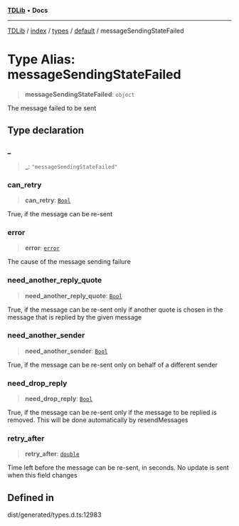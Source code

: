 [**TDLib**](../../../../../../README.md) • **Docs**

***

[TDLib](../../../../../../modules.md) / [index](../../../../../README.md) / [types](../../../README.md) / [default](../README.md) / messageSendingStateFailed

# Type Alias: messageSendingStateFailed

> **messageSendingStateFailed**: `object`

The message failed to be sent

## Type declaration

### \_

> **\_**: `"messageSendingStateFailed"`

### can\_retry

> **can\_retry**: [`Bool`](Bool.md)

True, if the message can be re-sent

### error

> **error**: [`error`](error-1.md)

The cause of the message sending failure

### need\_another\_reply\_quote

> **need\_another\_reply\_quote**: [`Bool`](Bool.md)

True, if the message can be re-sent only if another quote is chosen in the message that is replied by the given message

### need\_another\_sender

> **need\_another\_sender**: [`Bool`](Bool.md)

True, if the message can be re-sent only on behalf of a different sender

### need\_drop\_reply

> **need\_drop\_reply**: [`Bool`](Bool.md)

True, if the message can be re-sent only if the message to be replied is removed. This will be done automatically by resendMessages

### retry\_after

> **retry\_after**: [`double`](double-1.md)

Time left before the message can be re-sent, in seconds. No update is sent when this field changes

## Defined in

dist/generated/types.d.ts:12983
